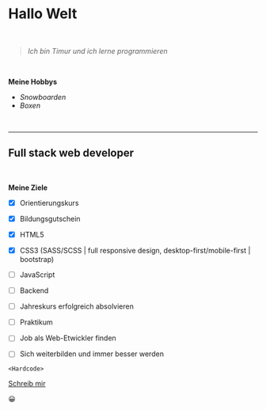 # **Hallo Welt** 

<br>

> *Ich bin Timur und ich lerne programmieren*

<br>



**Meine Hobbys**

- *Snowboarden*
- *Boxen*

<br>

---

##  **Full stack web developer**

<br>

**Meine Ziele**

- [X] Orientierungskurs
- [X] Bildungsgutschein
- [X] HTML5
- [X] CSS3 (SASS/SCSS | full responsive design, desktop-first/mobile-first | bootstrap)
- [ ] JavaScript
- [ ] Backend
- [ ] Jahreskurs erfolgreich absolvieren
- [ ] Praktikum
- [ ] Job als Web-Etwickler finden
- [ ] Sich weiterbilden und immer besser werden


``` 
<Hardcode>

```


[Schreib mir](mailto:timur.koumbaev@gmail.com)

:grinning:
